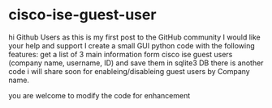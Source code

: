 # cisco-ise-guest-user
hi Github Users
as this is my first post to the GitHub community I would like your help and support
I create a small GUI python code with the following features:
get a list of 3 main information form cisco ise guest users (company name, username, ID) and save them in sqlite3 DB
there is another code i will share soon for enableing/disableing guest users by Company name.

you are welcome to modify the code for enhancement 
